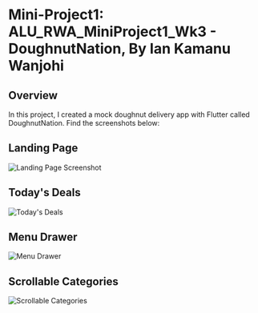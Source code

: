 # Mini-Project1: ALU_RWA_MiniProject1_Wk3 - DoughnutNation, By Ian Kamanu Wanjohi

## Overview

In this project, I created a mock doughnut delivery app with Flutter called DoughnutNation. Find the screenshots below:

## Landing Page

![Landing Page Screenshot](ALU_RWA_MiniProject1_Wk3/screenshots/full.jpeg)


## Today's Deals

![Today's Deals](ALU_RWA_MiniProject1_WK3/screenshots/deals.jpeg)

## Menu Drawer

![Menu Drawer](ALU_RWA_MiniProject1_WK3/screenshots/drawer.jpeg)

## Scrollable Categories

![Scrollable Categories](ALU_RWA_MiniProject1_WK3/screenshots/scroll.jpeg)

